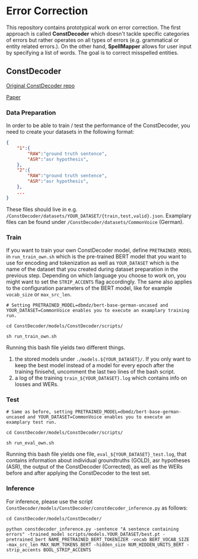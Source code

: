 # Error Correction
This repository contains prototypical work on error correction. The first approach is called **ConstDecoder** which doesn't tackle specific categories of errors but rather operates on all types of errors (e.g. grammatical or entity related errors.). On the other hand, **SpellMapper** allows for user input by specifying a list of words. The goal is to correct misspelled entities.

## ConstDecoder
[Original ConstDecoder repo](https://github.com/yangjingyuan/ConstDecoder/tree/main)

[Paper](https://arxiv.org/pdf/2208.04641.pdf)
### Data Preparation
In order to be able to train / test the performance of the ConstDecoder, you need to create your datasets in the following format:

```json
{
    "1":{
        "RAW":"ground truth sentence",
        "ASR":"asr hypothesis",
    },
    "2":{
        "RAW":"ground truth sentence",
        "ASR":"asr hypothesis",
    },
    ...
}
```

These files should live in e.g. `/ConstDecoder/datasets/YOUR_DATASET/{train,test,valid}.json`. Examplary files can be found under `/ConstDecoder/datasets/CommonVoice` (German).

### Train
If you want to train your own ConstDecoder model, define `PRETRAINED_MODEL` in `run_train_own.sh` which is the pre-trained BERT model that you want to use for encoding and tokenization as well as `YOUR_DATASET` which is the name of the dataset that you created during dataset preparation in the previous step. Depending on which language you choose to work on, you might want to set the `STRIP_ACCENTS` flag accordingly. The same also applies to the configuration parameters of the BERT model, like for example `vocab_size` or `max_src_len`.

```
# Setting PRETRAINED_MODEL=dbmdz/bert-base-german-uncased and YOUR_DATASET=CommonVoice enables you to execute an examplary training run.

cd ConstDecoder/models/ConstDecoder/scripts/

sh run_train_own.sh
```

Running this bash file yields two different things.

1. the stored models under `./models.${YOUR_DATASET}/`. If you only want to keep the best model instead of a model for every epoch after the training finisehd, uncomment the last two lines of the bash script.
2. a log of the training `train_${YOUR_DATASET}.log` which contains info on losses and WERs.

### Test

```
# Same as before, setting PRETRAINED_MODEL=dbmdz/bert-base-german-uncased and YOUR_DATASET=CommonVoice enables you to execute an examplary test run.

cd ConstDecoder/models/ConstDecoder/scripts/

sh run_eval_own.sh
```

Running this bash file yields one file, `eval_${YOUR_DATASET}_test.log`, that contains information about individual groundtruths (GOLD), asr hypotheses (ASR), the output of the ConstDecoder (Corrected), as well as the WERs before and after applying the ConstDecoder to the test set.


### Inference
For inference, please use the script `ConstDecoder/models/ConstDecoder/constdecoder_inference.py` as follows:

```
cd ConstDecoder/models/ConstDecoder/

python constdecoder_inference.py -sentence "A sentence containing errors" -trained_model scripts/models.YOUR_DATASET/best.pt -pretrained_bert NAME_PRETRAINED_BERT_TOKENIZER -vocab BERT_VOCAB_SIZE -max_src_len MAX_NUM_TOKENS_BERT -hidden_size NUM_HIDDEN_UNITS_BERT -strip_accents BOOL_STRIP_ACCENTS
```
